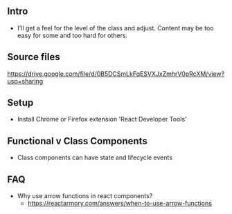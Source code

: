 ## Intro

- I'll get a feel for the level of the class and adjust. Content may be too easy for some and too hard for others.

## Source files
https://drive.google.com/file/d/0B5DCSmLkFqESVXJxZmhrV0pRcXM/view?usp=sharing

## Setup
- Install Chrome or Firefox extension 'React Developer Tools'

## Functional v Class Components
- Class components can have state and lifecycle events

## FAQ
- Why use arrow functions in react components?
  - https://reactarmory.com/answers/when-to-use-arrow-functions
